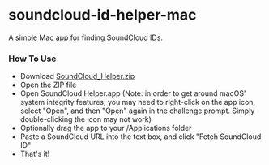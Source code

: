 # soundcloud-id-helper-mac
A simple Mac app for finding SoundCloud IDs.

### How To Use

* Download [SoundCloud_Helper.zip](./SoundCloud_Helper.zip)
* Open the ZIP file
* Open SoundCloud Helper.app (Note: in order to get around macOS' system integrity features, you may need to right-click on the app icon, select "Open", and then "Open" again in the challenge prompt. Simply double-clicking the icon may not work)
* Optionally drag the app to your /Applications folder
* Paste a SoundCloud URL into the text box, and click "Fetch SoundCloud ID"
* That's it! 
